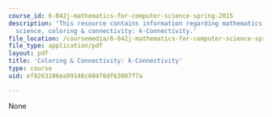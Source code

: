 ```yaml
---
course_id: 6-042j-mathematics-for-computer-science-spring-2015
description: 'This resource contains information regarding mathematics for computer
  science, coloring & connectivity: k-Connectivity.'
file_location: /coursemedia/6-042j-mathematics-for-computer-science-spring-2015/ef0263186ea99146c604f6df63807f7a_MIT6_042JS15_k-connectivity.pdf
file_type: application/pdf
layout: pdf
title: 'Coloring & Connectivity: k-Connectivity'
type: course
uid: ef0263186ea99146c604f6df63807f7a

---
```

None